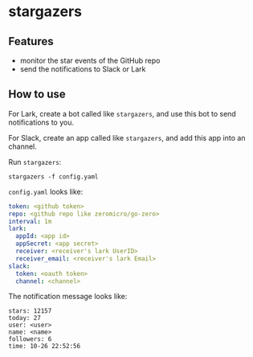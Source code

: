 # stargazers

## Features

- monitor the star events of the GitHub repo
- send the notifications to Slack or Lark

## How to use

For Lark, create a bot called like `stargazers`, and use this bot to send notifications to you.

For Slack, create an app called like `stargazers`, and add this app into an channel.

Run `stargazers`:

`stargazers -f config.yaml`

`config.yaml` looks like:

```yaml
token: <github token>
repo: <github repo like zeromicro/go-zero>
interval: 1m
lark:
  appId: <app id>
  appSecret: <app secret>
  receiver: <receiver's lark UserID>
  receiver_email: <receiver's lark Email>
slack:
  token: <oauth token>
  channel: <channel>
```

The notification message looks like:

```
stars: 12157
today: 27
user: <user>
name: <name>
followers: 6
time: 10-26 22:52:56
```

